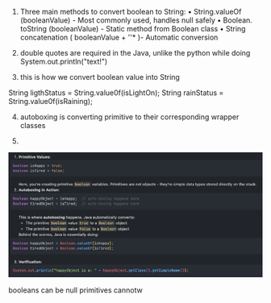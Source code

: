 1. Three main methods to convert boolean to
String:
• String.valueOf (booleanValue) - Most
commonly used, handles null safely
• Boolean. toString (booleanValue) - Static
method from Boolean class
• String concatenation ( booleanValue + ''* )-
Automatic conversion



2. double quotes are required in the Java, unlike the python
while doing System.out.println("text!")


3. this is how we convert boolean value into String

String ligthStatus = String.value0f(isLightOn);
String rainStatus = String.value0f(isRaining);

4. autoboxing is converting primitive to their corresponding wrapper classes

5. 

![referece](/img-refs/autoboxing.png)

booleans can be null primitives cannotw

